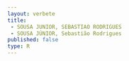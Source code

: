 ```yaml
---
layout: verbete
title:
 - SOUSA JUNIOR, SEBASTIAO RODRIGUES
 - SOUSA JÚNIOR, Sebastião Rodrigues
published: false
type: R
---
```


